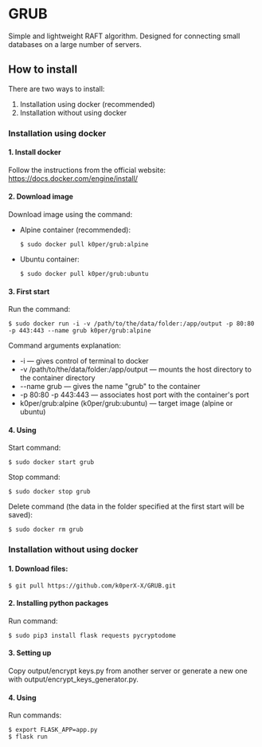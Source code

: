 # GRUB

Simple and lightweight RAFT algorithm. Designed for connecting small databases on a large number of servers.

## How to install 
There are two ways to install:
  1. Installation using docker (recommended)
  2. Installation without using docker
 
### Installation using docker

#### 1. Install docker
Follow the instructions from the official website: https://docs.docker.com/engine/install/

#### 2. Download image
Download image using the command:

- Alpine container (recommended):

      $ sudo docker pull k0per/grub:alpine
  
- Ubuntu container:

      $ sudo docker pull k0per/grub:ubuntu
  
#### 3. First start
Run the command:

    $ sudo docker run -i -v /path/to/the/data/folder:/app/output -p 80:80 -p 443:443 --name grub k0per/grub:alpine
    
Command arguments explanation: 
    
* -i                                        — gives control of terminal to docker
* -v /path/to/the/data/folder:/app/output   — mounts the host directory to the container directory
* --name grub                               — gives the name "grub" to the container
* -p 80:80 -p 443:443                       — associates host port with the container's port
* k0per/grub:alpine (k0per/grub:ubuntu)     — target image (alpine or ubuntu) 
    
#### 4. Using
Start command:

    $ sudo docker start grub
    
Stop command: 

    $ sudo docker stop grub

Delete command (the data in the folder specified at the first start will be saved): 

    $ sudo docker rm grub

### Installation without using docker

#### 1. Download files: 

    $ git pull https://github.com/k0perX-X/GRUB.git

#### 2. Installing python packages
Run command: 

    $ sudo pip3 install flask requests pycryptodome   

#### 3. Setting up
Copy output/encrypt keys.py from another server or generate a new one with output/encrypt_keys_generator.py.

#### 4. Using
Run commands: 

    $ export FLASK_APP=app.py 
    $ flask run


  